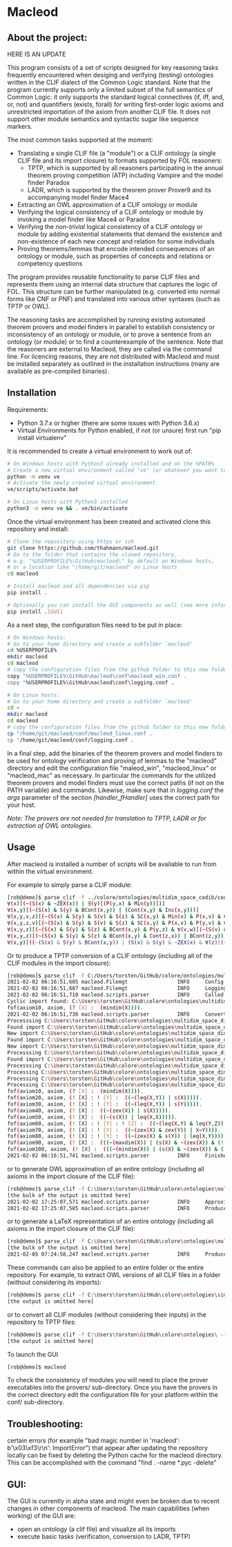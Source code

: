 Macleod
======================================================

About the project:
------------------

HERE IS AN UPDATE 

This program consists of a set of scripts designed for key reasoning tasks frequently encountered when desiging and verifying (testing) ontologies written in the CLIF dialect of the Common Logic standard. Note that the program currently supports only a limited subset of the full semantics of Common Logic: it only supports the standard logical connectives (if, iff, and, or, not) and quantifiers (exists, forall) for writing first-order logic axioms and unrestricted importation of the axiom from another CLIF file. It does not support other module semantics  and syntactic sugar like sequence markers. 

The most common tasks supported at the moment:
* Translating a single CLIF file (a "module") or a CLIF ontology (a single CLIF file and its import closure) to formats supported by FOL reasoners: 
    * TPTP, which is supported by all reasoners participating in the annual theorem proving competition (ATP) including Vampire and the model finder Paradox 
    * LADR, which is supported by the theorem prover Prover9 and its accompanying model finder Mace4
* Extracting an OWL approximation of a CLIF ontology or module 
* Verifying the logical consistency of a CLIF ontology or module by invoking a model finder like Mace4 or Paradox
* Verifying the *non-trivial* logical consistency of a CLIF ontology or module by adding existential statements that demand the existence and non-existence of each new concept and relation for some individuals
* Proving theorems/lemmas that encode intended consequences of an ontology or module, such as properties of concepts and relations or competency questions

The program provides reusable functionality to parse CLIF files and represents them using an internal data structure that captures the logic of FOL. This structure can be further manipulated (e.g. converted into normal forms like CNF or PNF) and translated into various other syntaxes (such as TPTP or OWL). 

The reasoning tasks are accomplished by running existing automated theorem provers and model finders in parallel to establish consistency or inconsistency of an ontology or module, or to prove a sentence from an ontology (or module) or to find a counterexample of the sentence. Note that the reasoners are external to Macleod, they are called via the command line. For licencing reasons, they are not distributed with Macleod and must be installed separately as outlined in the installation instructions (many are available as pre-compiled binaries).


Installation
------------

Requirements: 
* Python 3.7.x or higher (there are some issues with Python 3.6.x)
* Virtual Environments for Python enabled, if not (or unsure) first run "pip install virtualenv"

It is recommended to create a virtual environment to work out of:

```bash
# On Windows hosts with Python3 already installed and on the %PATH%
# Create a new virtual environment called "ve" (or whatever you want to name it)
python -m venv ve
# Activate the newly created virtual environment
ve/scripts/activate.bat
```

```bash
# On Linux hosts with Python3 installed 
python3 -m venv ve && . ve/bin/activate
```

Once the virtual environment has been created and activated clone this repository and install:

```bash
# Clone the repository using https or ssh
git clone https://github.com/thahmann/macleod.git
# Go to the folder that contains the cloned repository,
# e.g. "%USERPROFILE%\GitHub\macleod\" by default on Windows hosts,
# or a location like "/home/git/macleod" on Linux hosts
cd macleod

# Install macleod and all dependencies via pip
pip install .

# Optionally you can install the GUI components as well (see more information about the GUI alpha version below)
pip install .[GUI]
```

As a next step, the configuration files need to be put in place:

```bash
# On Windows hosts:
# Go to your home directory and create a subfolder `macleod'
cd %USERPROFILE%
mkdir macleod
cd macleod
# copy the configuration files from the github folder to this new folder 
copy "%USERPROFILE%\GitHub\macleod\conf\macleod_win.conf .
copy "%USERPROFILE%\GitHub\macleod\conf\logging.conf .
```


```bash
# On Linux hosts:
# Go to your home directory and create a subfolder `macleod'
cd ~
mkdir macleod
cd macleod
# copy the configuration files from the github folder to this new folder 
cp "/home/git/macleod/conf/macleod_linux.conf .
cp "/home/git/macleod/conf/logging.conf .
```

In a final step, add the binaries of the theorem provers and model finders to be used for ontology verification and proving of lemmas to the "macleod" directory and edit the configuration file "maleod_win", "macleod_linux" or "macleod_mac" as necessary. In particular the commands for the utilized theorem provers and model finders must use the correct paths (if not on the PATH variable) and commands. Likewise, make sure that in *logging.conf* the *args* parameter of the section *[handler_fHandler]* uses the correct path for your host.

*Note: The provers are not needed for translation to TPTP, LADR or for extraction of OWL ontologies.*


Usage
-----

After macleod is installed a number of scripts will be available to run from within the virtual environment.

For example to simply parse a CLIF module:

```bash
[rob@demo]$ parse_clif -f ../colore/ontologies/multidim_space_codib/codib_down.clif 
∀(x)[(~(S(x) & ~ZEX(x)) | ∃(y)[(P(y,x) & Min(y))])]
∀(x,y)[(~(S(x) & S(y) & BCont(x,y)) | (Cont(x,y) & Inc(x,y)))]
∀(x,y,v,z)[(~(S(x) & S(y) & S(v) & S(z) & SC(x,y) & Min(x) & P(x,v) & Cont(y,v) & Cont(z,x) & Cont(z,y)) | BCont(z,x))]
∀(x,y,z,v)[(~(S(x) & S(y) & S(v) & S(z) & SC(x,y) & P(x,v) & P(y,v) & Cont(z,x) & Cont(z,y) & Covers(v,z)) | ~BCont(z,v))]
∀(x,y,z)[(~(S(x) & S(y) & S(z) & BCont(x,y) & P(y,z) & ∀(v,w)[(~(S(v) & S(w) & P(v,z) & ~PO(v,y) & P(w,x)) | ~Cont(w,v))]) | BCont(x,z))]
∀(x,y,z)[(~(S(x) & S(y) & S(z) & BCont(x,y) & Cont(z,x)) | BCont(z,y))]
∀(x,y)[((~(S(x) & S(y) & BCont(x,y)) | (S(x) & S(y) & ~ZEX(x) & ∀(z)[(~(P(z,x) & Min(z)) | BCont(z,y))])) & (~(S(x) & S(y) & ~ZEX(x) & ∀(z)[(~(P(z,x) & Min(z)) | BCont(z,y))]) | (S(x) & S(y) & BCont(x,y))))]
```
Or to produce a TPTP conversion of a CLIF ontology (including all of the CLIF modules in the import closure):

```bash
[rob@demo]$ parse_clif -f C:/Users/torsten/GitHub/colore/ontologies/multidim_space_dim/dim_prime_linear.clif --tptp --resolve
2021-02-02 06:16:51,685 macleod.Filemgt                INFO     Config file read: C:\Users\torsten\macleod\macleod_win.conf
2021-02-02 06:16:51,687 macleod.Filemgt                INFO     Logging configuration file read: C:\Users\torsten\macleod\logging.conf
2021-02-02 06:16:51,710 macleod.scripts.parser         INFO     Called script parse_clif
Cyclic import found: C:\Users\torsten\GitHub\colore\ontologies\multidim_space_dim\definitions\min_max_dim.clif imports http://colore.oor.net/multidim_space_dim/dim_prime_linear_unbounded.clif
fof(axiom10, axiom, (? [X] :  (mindim(X)))).
2021-02-02 06:16:51,736 macleod.scripts.parser         INFO     Converting C:\Users\torsten\GitHub\colore\ontologies\multidim_space_dim\dim_prime_linear.clif to TPTP format
Processsing C:\Users\torsten\GitHub\colore\ontologies\multidim_space_dim\dim_prime_linear.clif
Found import C:\Users\torsten\GitHub\colore\ontologies\multidim_space_dim\dim_prime_linear_unbounded.clif
New import C:\Users\torsten\GitHub\colore\ontologies\multidim_space_dim\dim_prime_linear_unbounded.clif
Found import C:\Users\torsten\GitHub\colore\ontologies\multidim_space_dim\definitions\min_max_dim.clif
New import C:\Users\torsten\GitHub\colore\ontologies\multidim_space_dim\definitions\min_max_dim.clif
Processsing C:\Users\torsten\GitHub\colore\ontologies\multidim_space_dim\definitions\min_max_dim.clif
Found import C:\Users\torsten\GitHub\colore\ontologies\multidim_space_dim\dim_prime_linear_unbounded.clif
Processsing C:\Users\torsten\GitHub\colore\ontologies\multidim_space_dim\dim_prime_linear_unbounded.clif
Processing C:\Users\torsten\GitHub\colore\ontologies\multidim_space_dim\dim_prime_linear.clif
Processing C:\Users\torsten\GitHub\colore\ontologies\multidim_space_dim\dim_prime_linear_unbounded.clif
Processing C:\Users\torsten\GitHub\colore\ontologies\multidim_space_dim\definitions\min_max_dim.clif
fof(axiom10, axiom, (? [X] :  (mindim(X)))).
fof(axiom20, axiom, (! [X] : ! [Y] :  ((~(leq(X,Y)) | s(X))))).
fof(axiom30, axiom, (! [X] : ! [Y] :  ((~(leq(X,Y)) | s(Y))))).
fof(axiom40, axiom, (! [X] :  ((~(zex(X)) | s(X))))).
fof(axiom50, axiom, (! [X] :  ((~(s(X)) | leq(X,X))))).
fof(axiom60, axiom, (! [X] : ! [Y] : ! [Z] :  ((~(leq(X,Y) & leq(Y,Z)) | leq(X,Z))))).
fof(axiom70, axiom, (! [X] : ! [Y] :  ((~(zex(X) & zex(Y)) | X=Y)))).
fof(axiom80, axiom, (! [X] : ! [Y] :  ((~(zex(X) & s(Y)) | leq(X,Y))))).
fof(axiom90, axiom, (! [X] :  (((~(maxdim(X)) | (s(X) & ~(zex(X)) & (! [Y] :  ((~(s(Y)) | leq(Y,X)))))) & (~(s(X) & ~(zex(X)) & (! [Y] :  ((~(s(Y)) | leq(Y,X))))) | maxdim(X)))))).
fof(axiom100, axiom, (! [X] :  (((~(mindim(X)) | (s(X) & ~(zex(X)) & (! [Y] :  ((~(s(Y) & ~(zex(Y))) | leq(X,Y)))))) & (~(s(X) & ~(zex(X)) & (! [Y] :  ((~(s(Y) & ~(zex(Y))) | leq(X,Y))))) | mindim(X)))))).
2021-02-02 06:16:51,741 macleod.scripts.parser         INFO     Finished writing TPTP file C:\Users\torsten\GitHub\colore\ontologies\multidim_space_dim\conversions\dim_prime_linear.all.tptp
```

or to generate OWL approximation of an entire ontology (including all axioms in the import closure of the CLIF file):

```bash
[rob@demo]$ parse_clif -f C:\Users\torsten\GitHub\colore\ontologies\multidim_space_codib\codib_simple_curves.clif --owl --resolve
[the bulk of the output is omitted here]
2021-02-02 17:25:07,571 macleod.scripts.parser         INFO     Approximating C:\Users\torsten\GitHub\colore\ontologies\multidim_space_codib\codib_simple_curves.clif as an OWL ontology
2021-02-02 17:25:07,585 macleod.scripts.parser         INFO     Produced OWL file C:\Users\torsten\GitHub\colore\ontologies\multidim_space_codib\owl\codib_simple_curves.all.owl
```

or to generate a LaTeX representation of an entire ontology (including all axioms in the import closure of the CLIF file):

```bash
[rob@demo]$ parse_clif -f C:\Users\torsten\GitHub\colore\ontologies\multidim_space_physcont\fullphyscont_full.clif --latex --resolve --enum
[the bulk of the output is omitted here]
2021-02-05 07:24:58,247 macleod.scripts.parser         INFO     Produced LaTeX file C:\Users\torsten\GitHub\colore\ontologies\multidim_space_physcont\latex\fullphyscont_full.all.tex
```

These commands can also be applied to an entire folder or the entire repository. For example, to extract OWL versions of all CLIF files in a folder (without considering its imports):

```bash
[rob@demo]$ parse_clif -f C:\Users\torsten\GitHub\colore\ontologies\simple_features\ --owl
[the output is omitted here]
```

or to convert all CLIF modules (without considering their inputs) in the repository to TPTP files:

```bash
[rob@demo]$ parse_clif -f C:\Users\torsten\GitHub\colore\ontologies\ --tptp
[the output is omitted here]
```



To launch the GUI
```bash
[rob@demo]$ macleod
```

To check the consistency of modules you will need to place the prover executables into the provers/ sub-directory. Once you have the provers in the correct directory edit the configuration file for your platform within the conf/ sub-directory. 


Troubleshooting:
----------------

certain errors (for example "bad magic number in 'macleod': b'\x03\xf3\r\n': ImportError") that appear after updating the repository locally can be fixed by deleting the Python cache for the macleod directory. This can be accomplished with the command "find . -name \*.pyc -delete"


GUI:
----

The GUI is currently in alpha state and might even be broken due to recent changes in other components of macleod.
The main capabilities (when working) of the GUI are:
* open an ontology (a clif file) and visualize all its imports
* execute basic tasks (verification, conversion to LADR, TPTP)
